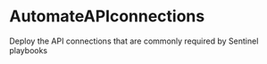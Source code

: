 # AutomateAPIconnections
Deploy the API connections that are commonly required by Sentinel playbooks
